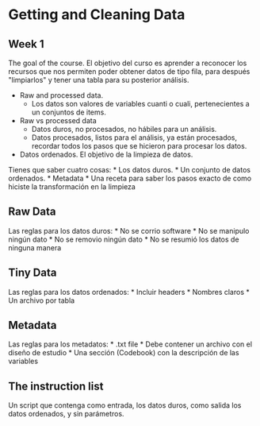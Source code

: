 # Getting and Cleaning Data

## Week 1
The goal of the course. El objetivo del curso es aprender a reconocer los recursos que nos permiten poder obtener datos de tipo fila, para después "limpiarlos" y tener una tabla para su posterior análisis.
	
* Raw and processed data. 
	+ Los datos son valores de variables cuanti o cuali, pertenecientes a un conjuntos de items.
* Raw vs processed data
	+ Datos duros, no procesados, no hábiles para un análisis.
	+ Datos procesados, listos para el análisis, ya están procesados, recordar todos los pasos que se
	hicieron para procesar los datos.
* Datos ordenados. El objetivo de la limpieza de datos. 

Tienes que saber cuatro cosas:
	* Los datos duros.
	* Un conjunto de datos ordenados.
	* Metadata
	* Una receta para saber los pasos exacto de como hiciste la transformación en la limpieza

## Raw Data
Las reglas para los datos duros:
	* No se corrio software
	* No se manipulo ningún dato
	* No se removio ningún dato
	* No se resumió los datos de ninguna manera

## Tiny Data
Las reglas para los datos ordenados:
	* Incluir headers
	* Nombres claros
	* Un archivo por tabla

## Metadata
Las reglas para los metadatos:
	* .txt file
	* Debe contener un archivo con el diseño de estudio
	* Una sección (Codebook) con la descripción de las variables

## The instruction list
Un script que contenga como entrada, los datos duros, como salida los datos ordenados, y sin parámetros.
